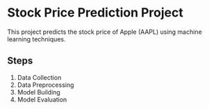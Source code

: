 # Stock Price Prediction Project
This project predicts the stock price of Apple (AAPL) using machine learning techniques.

## Steps
1. Data Collection
2. Data Preprocessing
3. Model Building
4. Model Evaluation
